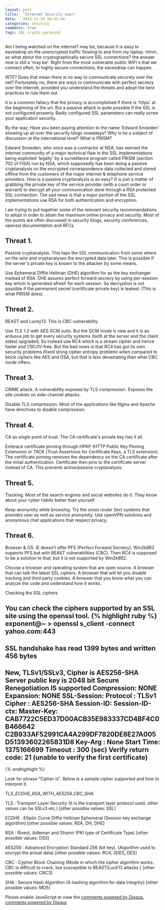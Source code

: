 ```yaml
---
layout: post
title:  "Internet Security now!"
date:   2013-11-24 18:42:44
categories: security
comments: true
tags: SSL crypto paranoid
---
```


Am I being watched on the internet? may be, because it is easy to eavesdrop on the unencrypted traffic flowing to and from my laptop. Hmm.. so what about the cryptographically secure SSL connections? the answer now is still a 'may be'. Right from the most vulnerable public WiFi's that we connect often, to highly secure connections, the eavesdrop can happen.

WTF? Does that mean there is no way to communicate securely over the net? Fortunately no, there are ways to communicate with perfect secrecy over the internet, provided you understand the threats and adopt the best practices to rule them out.

It is a common fallacy that the privacy is accomplished if there is 'https' at the beginning of the url. But a passive attack is quite possible if the SSL is not configured properly. Badly configured SSL parameters can really screw your application security.

By the way, Have you been paying attention to the name 'Edward Snowden' showing up all over the security blogs nowadays? Why is he a subject of discussion at the international level? What is PRISM?

Edward Snowden, who once was a contractor at NSA, has warned the internet community of a major technical flaw in the SSL implementations being exploited 'legally' by a surveillance program called PRISM (section 702 of FISA) run by NSA, which supposedly has been doing a passive cryptanalysis on the encrypted correspondence data collected and stored offline from the customers of the major internet & telephone service providers. How is a passive cryptanalysis is so easy? It is just a matter of grabbing the private key of the service provider (with a court order or warrant) to decrypt all your communication done through a RSA protected SSL connection. The sad news is that a major portion of the SSL implementations use RSA for both authentication and encryption.

I am trying to put together some of the relevant security recommendations to adopt in order to attain the maximum online privacy and security. Most of the points are often discussed in security blogs, security conferences, openssl documentation and RFCs.

Threat 1.
---------
Passive cryptanalysis. This taps the SSL communication from some where on the wire and cryptanalyses the encrypted data later. This is possible if the server's private key is known to the attacker by some means.

Use Ephemeral Diffie Hellman (DHE) algorithm for as the key exchanger instead of RSA. DHE assures perfect forward secrecy by using per-session key which is generated afresh for each session. So decryption is not possible if the permanent secret (certificate private key) is leaked. (This is what PRISM does).

Threat 2.
---------
BEAST and Lucky13. This is CBC vulnerability.

Use TLS 1.2 with AES GCM suits. But the GCM mode is new and it is an arduous job to get every security systems (both at the server and the client sides) upgraded; So instead use RC4 which is a stream cipher and hence faster and CBC/IV-free. But the bad news is that RC4 has got its own security problems (fixed string cipher entropy problem) when compared to block ciphers like AES and DSA, but that is less devastating than what CBC mode offers.

Threat 3.
---------
CRIME attack. A vulnerability exposed by TLS compression. Exposes the site cookies on side-channel attacks.

Disable TLS compression. Most of the applications like Nginx and Apache have directives to disable compression.

Threat 4.
---------
CA as single point of trust. The CA certificate's private key has it all.

Embrace certificate pinning through HPKP (HTTP Public Key Pinning Extension) or TACK (Trust Assertions for Certificate Keys, a TLS extension). The certificate pinning removes the dependency on the CA certificate after the initial authentication. Certificate then pins to the certificate server instead of CA. This prevents active/passive cryptanalysis.

Threat 5.
---------
Tracking. Most of the search engines and social websites do it. They know about your cyber habits better than yourself.

Keep anonymity while browsing. Try the onion router (tor) systems that provides user as well as service anonymity. Use openVPN solutions and anonymous chat applications that respect privacy.

Threat 6.
---------
Browser & OS. IE doesn't offer PFS (Perfect Forward Secrecy). Win2k8R2 supports PFS but with BEAST vulnerabilities (CBC). Then RC4 is supposed to be a solution to that, but it is not supported by Win2k8R2.

Choose a browser and operating system that are open source. A browser that can talk the latest SSL ciphers. A browser that will let you disable tracking and third party cookies. A browser that you know what you can analyze the code and understand how it works.

Checking the SSL ciphers

You can check the ciphers supported by an SSL site using the openssl tool.
{% highlight ruby %}
exponent@~ > openssl s_client -connect yahoo.com:443
---
SSL handshake has read 1399 bytes and written 456 bytes
---
New, TLSv1/SSLv3, Cipher is AES256-SHA
Server public key is 2048 bit
Secure Renegotiation IS supported
Compression: NONE
Expansion: NONE
SSL-Session:
    Protocol  : TLSv1
    Cipher    : AES256-SHA
    Session-ID:
    Session-ID-ctx:
    Master-Key: CAB7722C5ED37D00ACB35E983337CD4BF4C0B466642 \
                C2B933AF52991CA4A299DF7820DE8E27A005D51393602265831D8
    Key-Arg   : None
    Start Time: 1375166699
    Timeout   : 300 (sec)
    Verify return code: 21 (unable to verify the first certificate)
---
{% endhighlight %}


Look for phrase "Cipher is". Below is a sample cipher supported and how to interpret it.

*TLS\_ECDHE\_RSA\_WITH\_AES256\_CBC\_SHA*

TLS          : Transport Layer Security
(It is the transport layer protocol used. other values can be SSLv3 etc.)
[other possible values: SSL]

ECDHE     : Elliptic Curve Diffie Hellman Ephemeral
(Session key exchange algorithm)
[other possible values: RSA, DH, DHE]

RSA          : Rivest, Adleman and Shamir
(PKI type of Certificate Type)
[other possible values: DSS]

AES256     : Advanced Encryption Standard 256 (bit key).
(Algorithm used to encrypt the actual data)
[other possible values: RC4, 3DES, DES]

CBC          : Cypher Block Chaining
(Mode in which the cipher algorithm works. CBC is difficult to crack, but susceptible to BEAST/Luck13 attacks.)
[other possible values: CBC3]

SHA          : Secure Hash Algorithm
(A hashing algorithm for data integrity)
[other possible values: MD5]




<div id="disqus_thread"></div>
<script type="text/javascript">
    /* * * CONFIGURATION VARIABLES: EDIT BEFORE PASTING INTO YOUR WEBPAGE * * */
    var disqus_shortname = 'nisheedcom'; // required: replace example with your forum shortname

    /* * * DON'T EDIT BELOW THIS LINE * * */
    (function() {
        var dsq = document.createElement('script'); dsq.type = 'text/javascript'; dsq.async = true;
        dsq.src = '//' + disqus_shortname + '.disqus.com/embed.js';
        (document.getElementsByTagName('head')[0] || document.getElementsByTagName('body')[0]).appendChild(dsq);
    })();
</script>
<noscript>Please enable JavaScript to view the <a href="http://disqus.com/?ref_noscript">comments powered by Disqus.</a></noscript>
<a href="http://disqus.com" class="dsq-brlink">comments powered by <span class="logo-disqus">Disqus</span></a>
